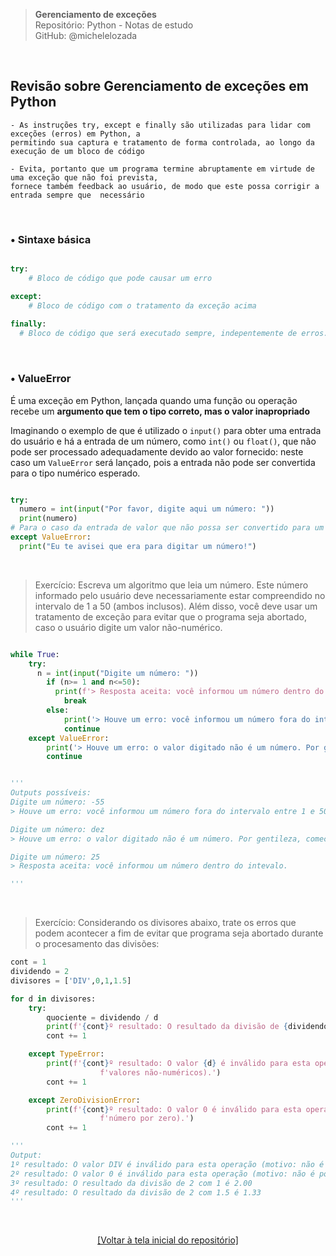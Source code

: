 > **Gerenciamento de exceções**  
> Repositório: Python - Notas de estudo     
> GitHub: @michelelozada
&nbsp;
     
&nbsp;  
## Revisão sobre Gerenciamento de exceções em Python
```
- As instruções try, except e finally são utilizadas para lidar com exceções (erros) em Python, a 
permitindo sua captura e tratamento de forma controlada, ao longo da execução de um bloco de código

- Evita, portanto que um programa termine abruptamente em virtude de uma exceção que não foi prevista, 
fornece também feedback ao usuário, de modo que este possa corrigir a entrada sempre que  necessário 
```

&nbsp;  

### • Sintaxe básica
```py

try:
	# Bloco de código que pode causar um erro

except:
	# Bloco de código com o tratamento da exceção acima 
	
finally:
  # Bloco de código que será executado sempre, indepentemente de erros. É opcional!
```

&nbsp;  

### • ValueError		

É uma exceção em Python, lançada quando uma função ou operação recebe um **argumento que tem o tipo correto, mas o valor inapropriado**

Imaginando o exemplo de que é utilizado o `input()` para obter uma entrada do usuário e há a entrada de um número, como `int()` ou `float()`, que não pode ser processado adequadamente devido ao valor fornecido: neste caso um `ValueError` será lançado, pois a entrada não pode ser convertida para o tipo numérico esperado.  

```py

try:
  numero = int(input("Por favor, digite aqui um número: "))
  print(numero)
# Para o caso da entrada de valor que não possa ser convertido para um inteiro 
except ValueError:
  print("Eu te avisei que era para digitar um número!")
```

&nbsp;  

> Exercício: Escreva um algoritmo que leia um número. Este número informado pelo usuário deve necessariamente estar compreendido no intervalo de 1 a 50 (ambos inclusos). Além disso, você deve usar um tratamento de exceção para evitar que o programa seja abortado, caso o usuário digite um valor não-numérico.  


```py 

while True:
	try:
	  n = int(input("Digite um número: "))
		if (n>= 1 and n<=50):
		  print(f'> Resposta aceita: você informou um número dentro do intevalo.\n')
			break
		else:
			print('> Houve um erro: você informou um número fora do intervalo entre 1 e 50. Por favor, tente novamente.\n')
			continue
	except ValueError:
		print('> Houve um erro: o valor digitado não é um número. Por gentileza, comece novamente.\n')
		continue


'''
Outputs possíveis:
Digite um número: -55
> Houve um erro: você informou um número fora do intervalo entre 1 e 50. Por favor, tente novamente.

Digite um número: dez
> Houve um erro: o valor digitado não é um número. Por gentileza, comece novamente.

Digite um número: 25
> Resposta aceita: você informou um número dentro do intevalo.

'''
```

&nbsp;  

> Exercício: Considerando os divisores abaixo, trate os erros que podem acontecer a fim de evitar que programa seja abortado
durante o procesamento das divisões:  

```py 
cont = 1
dividendo = 2
divisores = ['DIV',0,1,1.5]

for d in divisores:
	try:
		quociente = dividendo / d
		print(f'{cont}º resultado: O resultado da divisão de {dividendo} com {d} é {quociente:.2f}')
		cont += 1

	except TypeError:
		print(f'{cont}º resultado: O valor {d} é inválido para esta operação (motivo: não é possível realizar divisão com '
					f'valores não-numéricos).')
		cont += 1

	except ZeroDivisionError:
		print(f'{cont}º resultado: O valor 0 é inválido para esta operação (motivo: não é possível dividir um '
					f'número por zero).')
		cont += 1

'''
Output: 
1º resultado: O valor DIV é inválido para esta operação (motivo: não é possível realizar divisão com valores não-numéricos).
2º resultado: O valor 0 é inválido para esta operação (motivo: não é possível dividir um número por zero).
3º resultado: O resultado da divisão de 2 com 1 é 2.00
4º resultado: O resultado da divisão de 2 com 1.5 é 1.33
'''
```

&nbsp;

<div align="center">
<a href="https://github.com/michelelozada/Python-Study-Notes">[Voltar à tela inicial do repositório]</a>
</div>